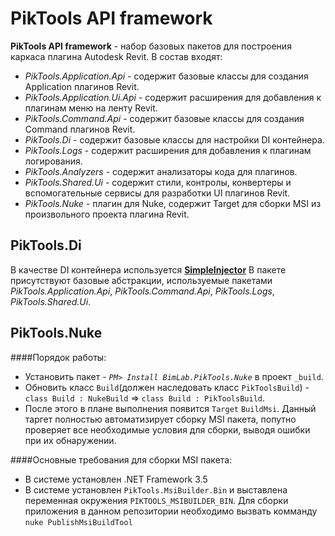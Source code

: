 ﻿# PikTools API framework
**PikTools API framework** - набор базовых пакетов для построения каркаса плагина Autodesk Revit.
В состав входят:
- _PikTools.Application.Api_ - содержит базовые классы для создания Application плагинов Revit.
- _PikTools.Application.Ui.Api_ - содержит расширения для добавления к плагинам меню на ленту Revit.
- _PikTools.Command.Api_ - содержит базовые классы для создания Command плагинов Revit.
- _PikTools.Di_ - содержит базовые классы для настройки DI контейнера.
- _PikTools.Logs_ - содержит расширения для добавления к плагинам логирования.
- _PikTools.Analyzers_ - содержит анализаторы кода для плагинов.
- _PikTools.Shared.Ui_ - содержит стили, контролы, конвертеры и вспомогательные сервисы для разработки UI плагинов Revit.
- _PikTools.Nuke_ - плагин для Nuke, содержит Target для сборки MSI из произвольного проекта плагина Revit.

## PikTools.Di
В качестве DI контейнера используется [**SimpleInjector**](https://simpleinjector.org/)
В пакете присутствуют базовые абстракции, используемые пакетами _PikTools.Application.Api_, 
_PikTools.Command.Api_, _PikTools.Logs_, _PikTools.Shared.Ui_.

## PikTools.Nuke
####Порядок работы:
- Установить пакет - _`PM> Install BimLab.PikTools.Nuke`_  в проект ``_build``.
- Обновить класс ``Build``(должен наследовать класс ``PikToolsBuild``) - ``class Build : NukeBuild`` => ``class Build : PikToolsBuild``.
- После этого в плане выполнения появится ``Target`` ``BuildMsi``. Данный таргет полностью автоматизирует сборку MSI пакета, 
попутно проверяет все необходимые условия для сборки, выводя ошибки при их обнаружении. 

####Основные требования для сборки MSI пакета:
- В системе установлен .NET Framework 3.5
- В системе установлен ``PikTools.MsiBuilder.Bin`` и выставлена переменная окружения ``PIKTOOLS_MSIBUILDER_BIN``. 
Для сборки приложения в данном репозитории необходимо вызвать комманду ``nuke PublishMsiBuildTool`` 
 